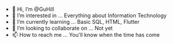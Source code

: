 - 👋 Hi, I’m @GuHill
- 👀 I’m interested in ... Everything about Information Technology
- 🌱 I’m currently learning ... Basic SQL, HTML, Flutter
- 💞️ I’m looking to collaborate on ... Not yet
- 📫 How to reach me ... You'll know when the time has come

<!---
GuHillNa/GuHillNa is a ✨ special ✨ repository because its `README.md` (this file) appears on your GitHub profile.
You can click the Preview link to take a look at your changes.
--->
